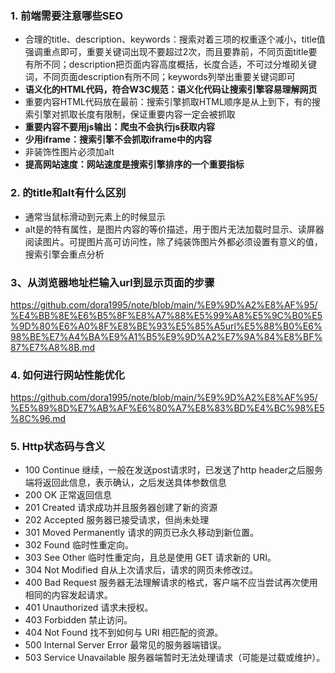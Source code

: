 ### 1. 前端需要注意哪些SEO
- 合理的title、description、keywords：搜索对着三项的权重逐个减小，title值强调重点即可，重要关键词出现不要超过2次，而且要靠前，不同页面title要有所不同；description把页面内容高度概括，长度合适，不可过分堆砌关键词，不同页面description有所不同；keywords列举出重要关键词即可
- **语义化的HTML代码，符合W3C规范：语义化代码让搜索引擎容易理解网页**
- 重要内容HTML代码放在最前：搜索引擎抓取HTML顺序是从上到下，有的搜索引擎对抓取长度有限制，保证重要内容一定会被抓取
- **重要内容不要用js输出：爬虫不会执行js获取内容**
- **少用iframe：搜索引擎不会抓取iframe中的内容**
- 非装饰性图片必须加alt
- **提高网站速度：网站速度是搜索引擎排序的一个重要指标**

### 2. <img>的title和alt有什么区别
- 通常当鼠标滑动到元素上的时候显示
- alt是<img>的特有属性，是图片内容的等价描述，用于图片无法加载时显示、读屏器阅读图片。可提图片高可访问性，除了纯装饰图片外都必须设置有意义的值，搜索引擎会重点分析

### 3、从浏览器地址栏输入url到显示页面的步骤
https://github.com/dora1995/note/blob/main/%E9%9D%A2%E8%AF%95/%E4%BB%8E%E6%B5%8F%E8%A7%88%E5%99%A8%E5%9C%B0%E5%9D%80%E6%A0%8F%E8%BE%93%E5%85%A5url%E5%88%B0%E6%98%BE%E7%A4%BA%E9%A1%B5%E9%9D%A2%E7%9A%84%E8%BF%87%E7%A8%8B.md

### 4. 如何进行网站性能优化
https://github.com/dora1995/note/blob/main/%E9%9D%A2%E8%AF%95/%E5%89%8D%E7%AB%AF%E6%80%A7%E8%83%BD%E4%BC%98%E5%8C%96.md

### 5. Http状态码与含义
- 100 Continue 继续，一般在发送post请求时，已发送了http header之后服务端将返回此信息，表示确认，之后发送具体参数信息
- 200 OK 正常返回信息
- 201 Created 请求成功并且服务器创建了新的资源
- 202 Accepted 服务器已接受请求，但尚未处理
- 301 Moved Permanently 请求的网页已永久移动到新位置。
- 302 Found 临时性重定向。
- 303 See Other 临时性重定向，且总是使用 GET 请求新的 URI。
- 304 Not Modified 自从上次请求后，请求的网页未修改过。
- 400 Bad Request 服务器无法理解请求的格式，客户端不应当尝试再次使用相同的内容发起请求。
- 401 Unauthorized 请求未授权。
- 403 Forbidden 禁止访问。
- 404 Not Found 找不到如何与 URI 相匹配的资源。
- 500 Internal Server Error 最常见的服务器端错误。
- 503 Service Unavailable 服务器端暂时无法处理请求（可能是过载或维护）。


